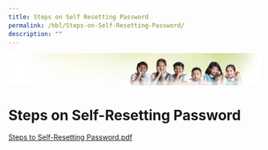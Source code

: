 ```yaml
---
title: Steps on Self Resetting Password
permalink: /hbl/Steps-on-Self-Resetting-Password/
description: ""
---
```

![](/images/Banner.jpg)

Steps on Self-Resetting Password
================================

[Steps to Self-Resetting Password.pdf](/files/Steps%20to%20Self-Resetting%20Password.pdf)